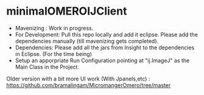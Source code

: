 # minimalOMEROIJClient

- Mavenizing : Work in progress.
- For Development: Pull this repo locally and add it eclipse. Please add the dependencies manually (till mavenizing gets completed).
- Dependencies: Please add all the jars from Insight to the dependencies in Eclipse. (For the time being)
- Setup an apporpriate Run Configuration pointing at "ij.ImageJ" as the Main Class in the Project.

Older version with a bit more UI work (With Jpanels,etc) : https://github.com/bramalingam/MicromangerOmero/tree/master 
